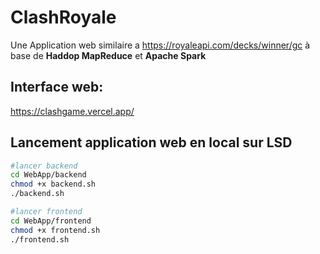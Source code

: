 # ClashRoyale

Une Application web similaire a https://royaleapi.com/decks/winner/gc à base de **Haddop MapReduce** et **Apache Spark**

## Interface web:
https://clashgame.vercel.app/

## Lancement application web en local sur LSD

```sh
#lancer backend
cd WebApp/backend
chmod +x backend.sh
./backend.sh

#lancer frontend
cd WebApp/frontend
chmod +x frontend.sh
./frontend.sh
```
